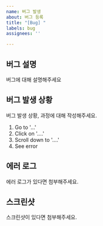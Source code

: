 ```yaml
---
name: 버그 발생
about: 버그 등록
title: "[Bug] "
labels: bug
assignees: ''

---
```


## 버그 설명
버그에 대해 설명해주세요

## 버그 발생 상황
버그 발생 상황, 과정에 대해 작성해주세요.
1. Go to '...'
2. Click on '....'
3. Scroll down to '....'
4. See error

## 에러 로그
에러 로그가 있다면 첨부해주세요.

## 스크린샷
스크린샷이 있다면 첨부해주세요.
